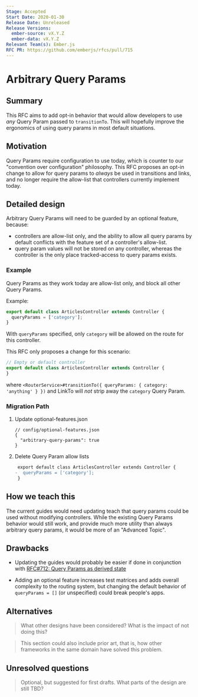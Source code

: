 ```yaml
---
Stage: Accepted
Start Date: 2020-01-30
Release Date: Unreleased
Release Versions:
  ember-source: vX.Y.Z
  ember-data: vX.Y.Z
Relevant Team(s): Ember.js
RFC PR: https://github.com/emberjs/rfcs/pull/715
---
```


<!---
Directions for above:

Stage: Leave as is
Start Date: Fill in with today's date, YYYY-MM-DD
Release Date: Leave as is
Release Versions: Leave as is
Relevant Team(s): Fill this in with the [team(s)](README.md#relevant-teams) to which this RFC applies
RFC PR: Fill this in with the URL for the Proposal RFC PR
-->

# Arbitrary Query Params

## Summary

This RFC aims to add opt-in behavior that would allow developers to use *any*
Query Param passed to `transitionTo`. This will hopefully improve the ergonomics
of using query params in most default situations.

## Motivation

Query Params require configuration to use today, which is counter to our
"convention over configuration" philosophy. This RFC proposes an opt-in change to
allow for query params to _always_ be used in transitions and links, and no longer
require the allow-list that controllers currently implement today.

## Detailed design

Arbitrary Query Params will need to be guarded by an optional feature, because:
 - controllers are allow-list only, and the ability to allow all query params
   by default conflicts with the feature set of a controller's allow-list.
 - query param values will not be stored on any controller, whereas the
   controller is the only place tracked-access to query params exists.


### Example

Query Params as they work today are allow-list only, and block all other Query Params.

Example:
```js
export default class ArticlesController extends Controller {
  queryParams = ['category'];
}
```

With `queryParams` specified, only `category` will be allowed on the route for
this controller.

This RFC only proposes a change for this scenario:
```js
// Empty or default controller
export default class ArticlesController extends Controller {
}
```

where `<RouterService>#transitionTo({ queryParams: { category: 'anything' } })`
and LinkTo will _not_ strip away the `category` Query Param.

### Migration Path

1. Update optional-features.json

    ```
    // config/optional-features.json
    {
      "arbitrary-query-params": true
    }
    ```

2. Delete Query Param allow lists

    ```diff
     export default class ArticlesController extends Controller {
    -  queryParams = ['category'];
     }

    ```

## How we teach this

The current guides would need updating teach that query params could be used without
modifying controllers. While the existing Query Params behavior would still work,
and provide much more utility than always arbitrary query params, it would be more
of an "Advanced Topic".


## Drawbacks

- Updating the guides would probably be easier if done in conjunction with
[RFC#712: Query Params as derived state](https://github.com/emberjs/rfcs/pull/712)

- Adding an optional feature increases test matrices and adds overall complexity
  to the routing system, but changing the default behavior of `queryParams = []`
  (or unspecified) could break people's apps.

## Alternatives

> What other designs have been considered? What is the impact of not doing this?

> This section could also include prior art, that is, how other frameworks in the same domain have solved this problem.

## Unresolved questions

> Optional, but suggested for first drafts. What parts of the design are still
TBD?
